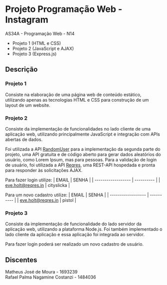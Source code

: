 # Projeto Programação Web - Instagram

AS34A - Programação Web - N14

- Projeto 1 (HTML e CSS)
- Projeto 2 (JavaScript e AJAX)
- Projeto 3 (Express.js)

## Descrição

### Projeto 1

Consiste na elaboração de uma página web de conteúdo estático,
utilizando apenas as tecnologias HTML e CSS para construção de um layout de um website.

### Projeto 2

Consiste da implementação de funcionalidades no lado cliente de uma
aplicação web, utilizando principalmente JavaScript e integração com APIs abertas de dados.

Foi utilizada a API [RandomUser](https://randomuser.me/) para a implementação da segunda parte do projeto, uma API gratuita
e de código aberto para gerar dados aleatórios do usuário, como Lorem Ipsum, mas para pessoas.
Para a validação de login de usuário, foi utilizada a API [Reqres](https://reqres.in/), uma REST-API hospedada e pronta
para responder às solicitações AJAX.

Para fazer login utilize:
| EMAIL | SENHA |
| ------------------ | ---------- |
| eve.holt@reqres.in | cityslicka |

Para um novo cadastro utilize:
| EMAIL | SENHA |
| ------------------ | ---------- |
| eve.holt@reqres.in | pistol |

### Projeto 3

Consiste da implementação de funcionalidade do lado servidor da aplicação web,
utilizando a plataforma Node.js. Foi também implementado o lado cliente da aplicação 
e essa aplicação foi integrada ao servidor.

Para fazer login poderá ser realizado um novo cadastro de usuário.

## Discentes

Matheus José de Moura - 1693239\
Rafael Palma Nagamine Costanzi - 1484036
